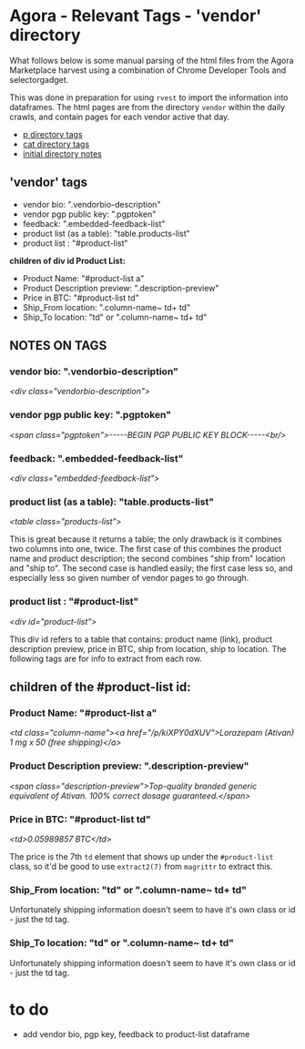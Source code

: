 # Agora - Relevant Tags - 'vendor' directory

What follows below is some manual parsing of the html files from the Agora Marketplace harvest using a combination of Chrome Developer Tools and selectorgadget. 

This was done in preparation for using `rvest` to import the information into dataframes. The html pages are from the directory `vendor` within the daily crawls, and contain pages for each vendor active that day. 

- [p directory tags](ag-RelevantTags-p.md)
- [cat directory tags](ag-RelevantTags-cat.md)
- [initial directory notes](agDirectoryNotes.md)

## 'vendor' tags

- vendor bio: ".vendorbio-description"
- vendor pgp public key: ".pgptoken"
- feedback: ".embedded-feedback-list"
- product list (as a table): "table.products-list"
- product list : "#product-list" 

**children of div id Product List:**

- Product Name: "#product-list a"
- Product Description preview: ".description-preview"
- Price in BTC: "#product-list td"
- Ship_From location: ".column-name~ td+ td"
- Ship\_To location: "td" or ".column-name~ td+ td"

## NOTES ON TAGS

### vendor bio: ".vendorbio-description"

_\<div class="vendorbio-description">_

### vendor pgp public key: ".pgptoken"

_\<span class="pgptoken">-----BEGIN PGP PUBLIC KEY BLOCK-----\<br/>_


### feedback: ".embedded-feedback-list"

_\<div class="embedded-feedback-list">_


### product list (as a table): "table.products-list"

_\<table class="products-list">_

This is great because it returns a table; the only drawback is it combines two columns into one, twice. The first case of this combines the product name and product description; the second combines "ship from" location and "ship to". The second case is handled easily; the first case less so, and especially less so given number of vendor pages to go through. 

### product list : "#product-list" 

_\<div id="product-list">_

This div id refers to a table that contains: product name (link), product description preview, price in BTC, ship from location, ship to location. The following tags are for info to extract from each row. 

## children of the #product-list id:

### Product Name: "#product-list a"

_\<td class="column-name">\<a href="/p/kiXPY0dXUV">Lorazepam (Ativan) 1 mg x 50 (free shipping)\</a>_

### Product Description preview: ".description-preview"

_\<span class="description-preview">Top-quality branded generic equivalent of Ativan. 100% correct dosage guaranteed.\</span>_

### Price in BTC: "#product-list td"

_\<td>0.05989857 BTC\</td>_

The price is the 7th `td` element that shows up under the `#product-list` class, so it'd be good to use `extract2(7)` from `magrittr` to extract this. 

### Ship_From location: "td" or ".column-name~ td+ td"

Unfortunately shipping information doesn't seem to have it's own class or id - just the td tag. 

### Ship\_To location: "td" or ".column-name~ td+ td"

Unfortunately shipping information doesn't seem to have it's own class or id - just the td tag. 

# to do

- add vendor bio, pgp key, feedback to product-list dataframe